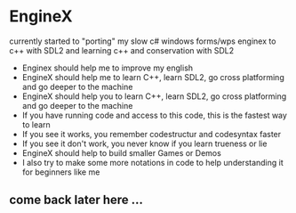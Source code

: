 # EngineX
currently started to "porting" my slow c# windows forms/wps enginex to c++ with SDL2
and learning c++ and conservation with SDL2

- Enginex should help me to improve my english
- EngineX should help me to learn C++, learn SDL2, go cross platforming and go deeper to the machine
- EngineX should help you to learn C++, learn SDL2, go cross platforming and go deeper to the machine
- If you have running code and access to this code, this is the fastest way to learn
- If you see it works, you remember codestructur and codesyntax faster
- If you see it don't work, you never know if you learn trueness or lie
- EngineX should help to build smaller Games or Demos
- I also try to make some more notations in code to help understanding it for beginners like me

## come back later here ...


